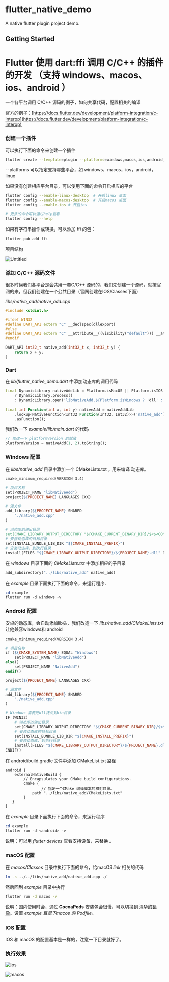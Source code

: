 # flutter_native_demo

A native flutter plugin project demo.

## Getting Started
# Flutter 使用 dart:ffi 调用 C/C++ 的插件的开发 （支持 windows、macos、ios、android ）

一个各平台调用 C/C++ 源码的例子，如何共享代码，配置相关的编译

官方的例子：[https://docs.flutter.dev/development/platform-integration/c-interop](https://docs.flutter.dev/development/platform-integration/c-interop)

### 创建一个插件

可以执行下面的命令来创建一个插件

```bash
flutter create --template=plugin --platforms=windows,macos,ios,android,linux flutter_native_demo
```

--platforms 可以指定支持哪些平台，如 windows，macos，ios，android，linux

如果没有创建相应平台目录，可以使用下面的命令开启相应的平台

```bash
flutter config --enable-linux-desktop  # 开启linux 桌面
flutter config --enable-macos-desktop  # 开启macos 桌面
flutter config --enable-ios # 开启ios

# 更多的命令可以通过help查看
flutter config --help
```

如果有字符串操作或转换，可以添加 ffi 的包：

```bash
flutter pub add ffi
```

项目结构

![Untitled](./resources/images/tree.png?raw=true)

### 添加 C/C++ 源码文件

很多时候我们各平台是会共用一套C/C++ 源码的，我们先创建一个源码，就按官网的来，但我们创建在一个公共目录（官网创建在IOS/Classes下面）

*libs/native_add/native_add.cpp*

```cpp
#include <stdint.h>

#ifdef WIN32
#define DART_API extern "C" __declspec(dllexport)
#else
#define DART_API extern "C" __attribute__((visibility("default"))) __attribute__((used))
#endif

DART_API int32_t native_add(int32_t x, int32_t y) {
    return x + y;
}
```

### Dart

在 *lib/flutter_native_demo.dart* 中添加动态库的调用代码

```dart
final DynamicLibrary nativeAddLib = Platform.isMacOS || Platform.isIOS
    ? DynamicLibrary.process()
    : DynamicLibrary.open('libNativeAdd.${Platform.isWindows ? 'dll' : 'so'}');

final int Function(int x, int y) nativeAdd = nativeAddLib
    .lookup<NativeFunction<Int32 Function(Int32, Int32)>>('native_add')
    .asFunction();
```

我们改一下 *example/lib/main.dart* 的代码

```dart
// 修改一下 platformVersion 的赋值
platformVersion = nativeAdd(1, 2).toString();
```

### Windows 配置

在 *libs/native_add* 目录中添加一个 CMakeLists.txt ，用来编译 动态库。

```makefile
cmake_minimum_required(VERSION 3.4)

# 项目名称
set(PROJECT_NAME "libNativeAdd")
project(${PROJECT_NAME} LANGUAGES CXX)

# 源文件
add_library(${PROJECT_NAME} SHARED
    "./native_add.cpp"
)

# 动态库的输出目录
set(CMAKE_LIBRARY_OUTPUT_DIRECTORY "${CMAKE_CURRENT_BINARY_DIR}/$<$<CONFIG:DEBUG>:Debug>$<$<CONFIG:RELEASE>:Release>")
# 安装动态库的目标目录
set(INSTALL_BUNDLE_LIB_DIR "${CMAKE_INSTALL_PREFIX}")
# 安装动态库，到执行目录
install(FILES "${CMAKE_LIBRARY_OUTPUT_DIRECTORY}/${PROJECT_NAME}.dll" DESTINATION "${INSTALL_BUNDLE_LIB_DIR}" COMPONENT Runtime)
```

在 *windows* 目录下面的  *CMakeLists.txt* 中添加相应的子目录

```makefile
add_subdirectory("../libs/native_add" native_add)
```

在 *example* 目录下面执行下面的命令，来运行程序.

```powershell
cd example
flutter run -d windows -v
```

### Android 配置

安卓的动态库，会自动添加lib头，我们改造一下 *libs/native_add/CMakeLists.txt* 让他兼容windows和 android

```makefile
cmake_minimum_required(VERSION 3.4)

# 项目名称
if (${CMAKE_SYSTEM_NAME} EQUAL "Windows") 
    set(PROJECT_NAME "libNativeAdd")
else()
    set(PROJECT_NAME "NativeAdd")
endif()

project(${PROJECT_NAME} LANGUAGES CXX)

# 源文件
add_library(${PROJECT_NAME} SHARED
    "./native_add.cpp"
)

# Windows 需要把dll拷贝到bin目录
IF (WIN32)
    # 动态库的输出目录
    set(CMAKE_LIBRARY_OUTPUT_DIRECTORY "${CMAKE_CURRENT_BINARY_DIR}/$<$<CONFIG:DEBUG>:Debug>$<$<CONFIG:RELEASE>:Release>")
    # 安装动态库的目标目录
    set(INSTALL_BUNDLE_LIB_DIR "${CMAKE_INSTALL_PREFIX}")
    # 安装动态库，到执行目录
    install(FILES "${CMAKE_LIBRARY_OUTPUT_DIRECTORY}/${PROJECT_NAME}.dll" DESTINATION "${INSTALL_BUNDLE_LIB_DIR}" COMPONENT Runtime)
ENDIF()
```

在 android/build.gradle 文件中添加 CMakeList.txt 路径

```
android {
	externalNativeBuild {
        // Encapsulates your CMake build configurations.
        cmake {
		        // 指定一个CMake 编译脚本的相对目录。
            path "../libs/native_add/CMakeLists.txt"
        }
   }
}
```

在 *example* 目录下面执行下面的命令，来运行程序

```powershell
cd example
flutter run -d <android> -v
```

说明：可以用 *flutter devices* 查看支持设备，来替换 *<android>*。

### macOS 配置

在 *macos/Classes* 目录中执行下面的命令，给macOS *link* 相关的代码

```bash
ln -s ../../libs/native_add/native_add.cpp ./
```

然后回到 *example* 目录中执行

```bash
flutter run -d macos -v
```

说明：国内使用时会，通过 ****CocoaPods**** 安装包会很慢，可以切换到 [清华的镜像](https://mirrors.tuna.tsinghua.edu.cn/help/CocoaPods/)。设置 *example 目录下macos 的 Podfile。*

### IOS 配置

IOS 和 macOS 的配置基本是一样的，注意一下目录就好了。

### 执行效果

![ios](./resources/images/ios.png?raw=true|width=245px)

![macos](./resources/images/macos.png?raw=true|width=540px)

